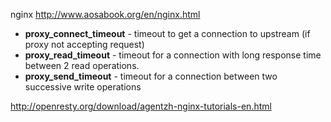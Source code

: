 nginx
http://www.aosabook.org/en/nginx.html

* __proxy_connect_timeout__ - timeout to get a connection to upstream (if proxy not accepting request)
* __proxy_read_timeout__ - timeout for a connection with long response time between 2 read operations.
* __proxy_send_timeout__ - timeout for a connection between two successive write operations

http://openresty.org/download/agentzh-nginx-tutorials-en.html
